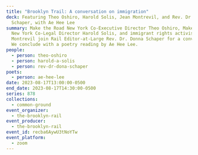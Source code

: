 ```yaml
---
title: "Brooklyn Trail: A conversation on immigration"
deck: Featuring Theo Oshiro, Harold Solis, Jean Montrevil, and Rev. Dr. Donna
  Schaper, with Ae Hee Lee
summary: Make the Road New York Co-Executive Director Theo Oshiro, Make the Road
  New York Co-Legal Director Harold Solis, and immigrant rights activist Jean
  Montrevil join Rail Editor-at-Large Rev. Dr. Donna Schaper for a conversation.
  We conclude with a poetry reading by Ae Hee Lee.
people:
  - person: theo-oshiro
  - person: harold-a-solis
  - person: rev-dr-dona-schaper
poets:
  - person: ae-hee-lee
date: 2023-08-17T13:00:00-0500
end_date: 2023-08-17T14:30:00-0500
series: 878
collections:
  - common-ground
event_organizer:
  - the-brooklyn-rail
event_producer:
  - the-brooklyn-rail
event_id: recba6AywU3tNoYTw
event_platform:
  - zoom
---
```

